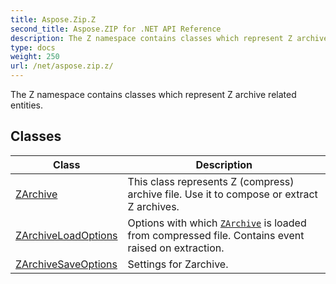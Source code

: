 ```yaml
---
title: Aspose.Zip.Z
second_title: Aspose.ZIP for .NET API Reference
description: The Z namespace contains classes which represent Z archive related entities
type: docs
weight: 250
url: /net/aspose.zip.z/
---
```

The Z namespace contains classes which represent Z archive related entities.

## Classes

| Class | Description |
| --- | --- |
| [ZArchive](./zarchive/) | This class represents Z (compress) archive file. Use it to compose or extract Z archives. |
| [ZArchiveLoadOptions](./zarchiveloadoptions/) | Options with which [`ZArchive`](../aspose.zip.z/zarchive/) is loaded from compressed file. Contains event raised on extraction. |
| [ZArchiveSaveOptions](./zarchivesaveoptions/) | Settings for Zarchive. |


